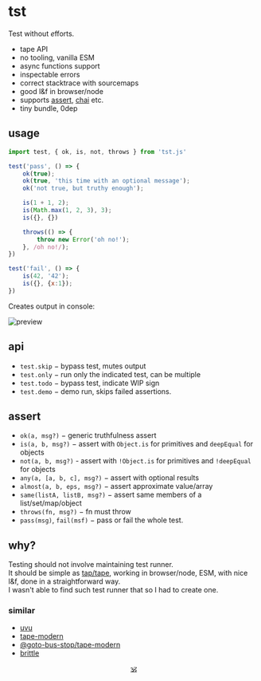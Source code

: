 # tst

Test without <em>e</em>fforts.

* tape API
* no tooling, vanilla ESM
* async functions support
* inspectable errors
* correct stacktrace with sourcemaps
* good l&f in browser/node
* supports [assert](https://www.npmjs.com/package/assert), [chai](https://www.npmjs.com/package/chai) etc.
* tiny bundle, 0dep

## usage

```js
import test, { ok, is, not, throws } from 'tst.js'

test('pass', () => {
	ok(true);
	ok(true, 'this time with an optional message');
	ok('not true, but truthy enough');

	is(1 + 1, 2);
	is(Math.max(1, 2, 3), 3);
	is({}, {})

	throws(() => {
		throw new Error('oh no!');
	}, /oh no!/);
})

test('fail', () => {
	is(42, '42');
	is({}, {x:1});
})
```

Creates output in console:

![preview](./preview.png)

## api

* `test.skip` − bypass test, mutes output
* `test.only` − run only the indicated test, can be multiple
* `test.todo` − bypass test, indicate WIP sign
* `test.demo` − demo run, skips failed assertions.

## assert

* `ok(a, msg?)` − generic truthfulness assert
* `is(a, b, msg?)` − assert with `Object.is` for primitives and `deepEqual` for objects
* `not(a, b, msg?)` - assert with `!Object.is` for primitives and `!deepEqual` for objects
* `any(a, [a, b, c], msg?)` − assert with optional results
* `almost(a, b, eps, msg?)` − assert approximate value/array
* `same(listA, listB, msg?)` − assert same members of a list/set/map/object
* `throws(fn, msg?)` − fn must throw
* `pass(msg)`, `fail(msf)` − pass or fail the whole test.

## why?

Testing should not involve maintaining test runner.<br/>
It should be simple as [tap/tape](https://ghub.io/tape), working in browser/node, ESM, with nice l&f, done in a straightforward way.<br/>
I wasn't able to find such test runner that so I had to create one.

### similar

* [uvu](https://github.com/lukeed/uvu)
* [tape-modern](https://ghub.io/tape-modern)
* [@goto-bus-stop/tape-modern](https://github.com/goto-bus-stop/tape-modern#readme)
* [brittle](https://github.com/davidmarkclements/brittle)

<p align="center"><a href="https://github.com/krishnized/license">🕉️</a></p>
